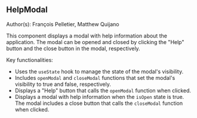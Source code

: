 ## HelpModal

Author(s): François Pelletier, Matthew Quijano

This component displays a modal with help information about the application. The modal can be opened and closed by clicking the "Help" button and the close button in the modal, respectively.

Key functionalities:

- Uses the `useState` hook to manage the state of the modal's visibility.
- Includes `openModal` and `closeModal` functions that set the modal's visibility to true and false, respectively.
- Displays a "Help" button that calls the `openModal` function when clicked.
- Displays a modal with help information when the `isOpen` state is true. The modal includes a close button that calls the `closeModal` function when clicked.

